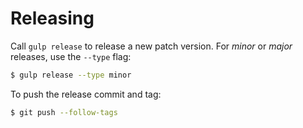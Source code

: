 # Releasing

Call `gulp release` to release a new patch version. For *minor* or *major* releases, use the `--type` flag:

```bash
$ gulp release --type minor
```

To push the release commit and tag:

```bash
$ git push --follow-tags
```
